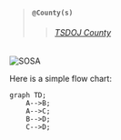 > #### `@County(s)`
>> ###### [TSDOJ County](https://github.com/NotKaarlo/FivePD-Reports/tree/main/TSDOJ)



![SOSA](https://cdn.discordapp.com/attachments/987509275968544768/1001254852380336270/99-997199_san-andreas-highway-patrol-ocrp-hd-png-download.png)


Here is a simple flow chart:

```mermaid
graph TD;
    A-->B;
    A-->C;
    B-->D;
    C-->D;
```
